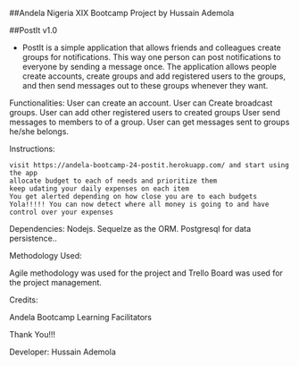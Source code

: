 

##Andela Nigeria XIX Bootcamp Project by Hussain Ademola

##PostIt v1.0

- PostIt is a simple application that allows friends and colleagues create groups for notifications.
This way one person can post notifications to everyone by sending a message once. The
application allows people create accounts, create groups and add registered users to the groups,
and then send messages out to these groups whenever they want.


Functionalities:
User can create an account.
User can Create broadcast groups.
User can add other registered users to created groups
User send messages to members to of a group.
User can get messages sent to groups he/she belongs.


Instructions:

    visit https://andela-bootcamp-24-postit.herokuapp.com/ and start using the app
    allocate budget to each of needs and prioritize them
    keep udating your daily expenses on each item
    You get alerted depending on how close you are to each budgets
    Yola!!!!! You can now detect where all money is going to and have control over your expenses

 
Dependencies:
Nodejs.
Sequelze as the ORM.
Postgresql for data persistence..


Methodology Used:

Agile methodology was used for the project and Trello Board was used for the project management.


Credits:

Andela Bootcamp Learning Facilitators


Thank You!!!

Developer: Hussain Ademola

